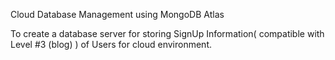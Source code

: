 Cloud Database Management using MongoDB Atlas

To create a database server for storing SignUp Information( compatible with Level #3 (blog) ) of Users for cloud environment.
